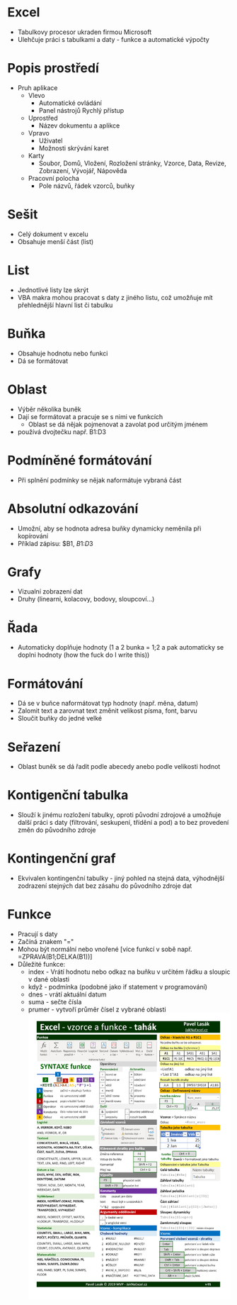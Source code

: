 # Excel
* Tabulkovy procesor ukraden firmou Microsoft
* Ulehčuje práci s tabulkami a daty - funkce a automatické výpočty

# Popis prostředí
* Pruh aplikace
  * Vlevo
    * Automatické ovládání
    * Panel nástrojů Rychlý přístup
  * Uprostřed
    * Název dokumentu a aplikce
  * Vpravo
    * Uživatel
    * Možnosti skrývání karet
  * Karty
    * Soubor, Domů, Vložení, Rozložení stránky, Vzorce, Data, Revize, Zobrazení, Vývojář, Nápověda
  * Pracovní polocha
    * Pole názvů, řádek vzorců, buňky

# Sešit
* Celý dokument v excelu
* Obsahuje menší část (list)

# List
* Jednotlivé listy lze skrýt
* VBA makra mohou pracovat s daty z jiného listu, což umožňuje mít přehlednější hlavní list či tabulku

# Buňka
* Obsahuje hodnotu nebo funkci
* Dá se formátovat

# Oblast
* Výběr několika buněk
* Dají se formátovat a pracuje se s nimi ve funkcích
  * Oblast se dá nějak pojmenovat a zavolat pod určitým jménem
* používá dvojtečku např. B1:D3

# Podmíněné formátování
* Při splnění podmínky se nějak naformátuje vybraná část

# Absolutní odkazování
* Umožní, aby se hodnota adresa buňky dynamicky neměnila při kopírování
* Příklad zápisu: $B1, $B$1:$D$3

# Grafy
* Vizualní zobrazení dat
* Druhy (linearni, kolacovy, bodovy, sloupcoví...)

# Řada
* Automaticky doplňuje hodnoty (1 a 2 bunka = 1;2 a pak automaticky se doplni hodnoty (how the fuck do I write this))

# Formátování
* Dá se v buňce naformátovat typ hodnoty (např. měna, datum)
* Zalomit text a zarovnat text změnit velikost písma, font, barvu
* Sloučit buňky do jedné velké

# Seřazení
* Oblast buněk se dá řadit podle abecedy anebo podle velikosti hodnot

# Kontigenční tabulka
* Slouží k jinému rozložení tabulky, oproti původní zdrojové a umožňuje další práci s daty (filtrování, seskupení, třídění a pod) a to bez provedení změn do původního zdroje
# Kontingenční graf
* Ekvivalen kontingenční tabulky - jiný pohled na stejná data, výhodnější zodrazení stejných dat bez zásahu do původního zdroje dat

# Funkce 
* Pracují s daty
* Začíná znakem "="
* Mohou být normální nebo vnořené [více funkcí v sobě např. =ZPRAVA(B1;DELKA(B1))]
* Důležité funkce:
  * index - Vrátí hodnotu nebo odkaz na buňku v určitém řádku a sloupic v dané oblasti
  * když - podmínka (podobné jako if statement v programování)
  * dnes - vrátí aktuální datum
  * suma - sečte čísla
  * prumer - vytvoří průměr čísel z vybrané oblasti
<a target="_blank" rel="noopener noreferrer" href="https://github.com/Riyufuchi/OtazkyIKT/blob/master/Assets/Pictures/IKT/excel-tahak.png"><img src="https://github.com/Riyufuchi/OtazkyIKT/blob/master/Assets/Pictures/IKT/excel-tahak.png" alt="ExcelTahak" width="650" style="max-height:100%;"></a>
